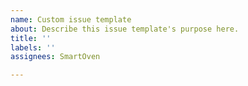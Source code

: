 ```yaml
---
name: Custom issue template
about: Describe this issue template's purpose here.
title: ''
labels: ''
assignees: SmartOven

---
```



